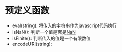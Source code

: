 # 预定义函数

- eval(string): 将传入的字符串作为javascript代码执行 
- isNaN(): 判断一个值是否是[NaN](JavaScript_Global_Object.md)
- isFinite(): 判断传入的值是一个有限数值
- encodeURI(string): 
